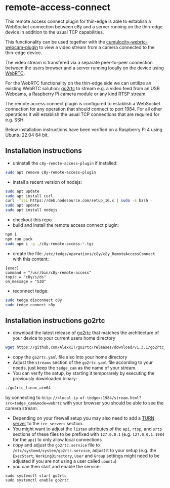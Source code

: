 # remote-access-connect

This remote access connect plugin for thin-edge is able to establish a WebSocket connection between c8y and a server running on the thin-edge device in addition to the usual TCP capabilities.

This functionality can be used together with the [cumulocity-webrtc-webcam-plugin](https://github.com/SoftwareAG/cumulocity-webrtc-webcam-plugin) to view a video stream from a camera connected to the thin-edge device.

The video stream is transfered via a separate peer-to-peer connection between the users browser and a server running locally on the device using [WebRTC](https://en.wikipedia.org/wiki/WebRTC).

For the WebRTC functionality on the thin-edge side we can untilize an existing WebRTC solution: [go2rtc](https://github.com/AlexxIT/go2rtc) to stream e.g. a video feed from an USB Webcams, a Raspberry Pi camera module or any kind RTSP stream.

The remote access connect plugin is configured to establish a WebSocket connection for any operation that should connect to port 1984. For all other operations it will establish the usual TCP connections that are required for e.g. SSH.

Below installation instructions have been verified on a Raspberry Pi 4 using Ubuntu 22.04 64 bit.

## Installation instructions

- uninstall the `c8y-remote-access-plugin` if installed:
```bash
sudo apt remove c8y-remote-access-plugin
```
- install a recent version of nodejs:
```bash
sudo apt update
sudo apt install curl
curl -fsSL https://deb.nodesource.com/setup_16.x | sudo -E bash -
sudo apt update
sudo apt install nodejs
```
- checkout this repo
- build and install the remote access connect plugin:
```bash
npm i
npm run pack
sudo npm i -g ./c8y-remote-access-*.tgz
```
- create the file: `/etc/tedge/operations/c8y/c8y_RemoteAccessConnect` with this content:
```
[exec]
command = "/usr/bin/c8y-remote-access"
topic = "c8y/s/ds"
on_message = "530"
```
- reconnect tedge:
```bash
sudo tedge disconnect c8y
sudo tedge connect c8y
```

## Installation instructions go2rtc

- download the latest release of [go2rtc](https://github.com/AlexxIT/go2rtc/releases) that matches the architecture of your device to your current users home directory
```bash
wget https://github.com/AlexxIT/go2rtc/releases/download/v1.3.1/go2rtc_linux_arm64
```
- copy the `go2rtc.yaml` file also into your home directory
- Adjust the `streams` section of the `go2rtc.yaml` file according to your needs, just keep the `tedge_cam` as the name of your stream.
- You can verify the setup, by starting it temporarely by executing the previously downloaded binary:
```bash
./go2rtc_linux_arm64
```
by connecting to `http://<local-ip-of-tedge>:1984/stream.html?src=tedge_cam&mode=webrtc` with your browser you should be able to see the camera stream.
- Depending on your firewall setup you may also need to add a [TURN server](https://en.wikipedia.org/wiki/Traversal_Using_Relays_around_NAT) to the `ice_servers` section.
- You might want to adjust the `listen` attributes of the `api`, `rtsp`, and `srtp` sections of these files to be prefixed with `127.0.0.1` (e.g. `127.0.0.1:1984` for the `api`) to only allow local connections
- copy and adjust the `go2rtc.service` file to `/etc/systemd/system/go2rtc.service`, adjust it to your setup (e.g. the `ExecStart`, `WorkingDirectory`, `User` and `Group` settings might need to be adjusted if you are not using a user called `ubuntu`)
- you can then start and enable the service:
```
sudo systemctl start go2rtc
sudo systemctl enable go2rtc
```
